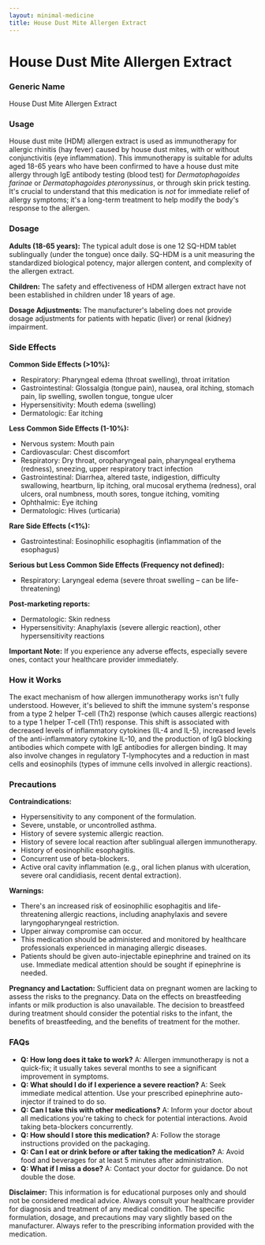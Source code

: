 ```yaml
---
layout: minimal-medicine
title: House Dust Mite Allergen Extract
---
```


# House Dust Mite Allergen Extract
### Generic Name
House Dust Mite Allergen Extract

### Usage
House dust mite (HDM) allergen extract is used as immunotherapy for allergic rhinitis (hay fever) caused by house dust mites, with or without conjunctivitis (eye inflammation).  This immunotherapy is suitable for adults aged 18-65 years who have been confirmed to have a house dust mite allergy through IgE antibody testing (blood test) for *Dermatophagoides farinae* or *Dermatophagoides pteronyssinus*, or through skin prick testing.  It's crucial to understand that this medication is *not* for immediate relief of allergy symptoms; it's a long-term treatment to help modify the body's response to the allergen.


### Dosage
**Adults (18-65 years):** The typical adult dose is one 12 SQ-HDM tablet sublingually (under the tongue) once daily.  SQ-HDM is a unit measuring the standardized biological potency, major allergen content, and complexity of the allergen extract.

**Children:** The safety and effectiveness of HDM allergen extract have not been established in children under 18 years of age.

**Dosage Adjustments:**  The manufacturer's labeling does not provide dosage adjustments for patients with hepatic (liver) or renal (kidney) impairment.


### Side Effects

**Common Side Effects (>10%):**

*   Respiratory: Pharyngeal edema (throat swelling), throat irritation
*   Gastrointestinal: Glossalgia (tongue pain), nausea, oral itching, stomach pain, lip swelling, swollen tongue, tongue ulcer
*   Hypersensitivity: Mouth edema (swelling)
*   Dermatologic: Ear itching


**Less Common Side Effects (1-10%):**

*   Nervous system: Mouth pain
*   Cardiovascular: Chest discomfort
*   Respiratory: Dry throat, oropharyngeal pain, pharyngeal erythema (redness), sneezing, upper respiratory tract infection
*   Gastrointestinal: Diarrhea, altered taste, indigestion, difficulty swallowing, heartburn, lip itching, oral mucosal erythema (redness), oral ulcers, oral numbness, mouth sores, tongue itching, vomiting
*   Ophthalmic: Eye itching
*   Dermatologic: Hives (urticaria)

**Rare Side Effects (<1%):**

*   Gastrointestinal: Eosinophilic esophagitis (inflammation of the esophagus)


**Serious but Less Common Side Effects (Frequency not defined):**

*   Respiratory: Laryngeal edema (severe throat swelling – can be life-threatening)


**Post-marketing reports:**

*   Dermatologic: Skin redness
*   Hypersensitivity: Anaphylaxis (severe allergic reaction), other hypersensitivity reactions


**Important Note:**  If you experience any adverse effects, especially severe ones, contact your healthcare provider immediately.


### How it Works
The exact mechanism of how allergen immunotherapy works isn't fully understood. However, it's believed to shift the immune system's response from a type 2 helper T-cell (Th2) response (which causes allergic reactions) to a type 1 helper T-cell (Th1) response. This shift is associated with decreased levels of inflammatory cytokines (IL-4 and IL-5), increased levels of the anti-inflammatory cytokine IL-10, and the production of IgG blocking antibodies which compete with IgE antibodies for allergen binding.  It may also involve changes in regulatory T-lymphocytes and a reduction in mast cells and eosinophils (types of immune cells involved in allergic reactions).


### Precautions

**Contraindications:**

*   Hypersensitivity to any component of the formulation.
*   Severe, unstable, or uncontrolled asthma.
*   History of severe systemic allergic reaction.
*   History of severe local reaction after sublingual allergen immunotherapy.
*   History of eosinophilic esophagitis.
*   Concurrent use of beta-blockers.
*   Active oral cavity inflammation (e.g., oral lichen planus with ulceration, severe oral candidiasis, recent dental extraction).


**Warnings:**

*   There's an increased risk of eosinophilic esophagitis and life-threatening allergic reactions, including anaphylaxis and severe laryngopharyngeal restriction.  
*   Upper airway compromise can occur.
*   This medication should be administered and monitored by healthcare professionals experienced in managing allergic diseases.
*   Patients should be given auto-injectable epinephrine and trained on its use.  Immediate medical attention should be sought if epinephrine is needed.


**Pregnancy and Lactation:**  Sufficient data on pregnant women are lacking to assess the risks to the pregnancy. Data on the effects on breastfeeding infants or milk production is also unavailable.  The decision to breastfeed during treatment should consider the potential risks to the infant, the benefits of breastfeeding, and the benefits of treatment for the mother.


### FAQs

*   **Q: How long does it take to work?** A: Allergen immunotherapy is not a quick-fix; it usually takes several months to see a significant improvement in symptoms.
*   **Q: What should I do if I experience a severe reaction?** A: Seek immediate medical attention.  Use your prescribed epinephrine auto-injector if trained to do so.
*   **Q: Can I take this with other medications?** A: Inform your doctor about all medications you're taking to check for potential interactions.  Avoid taking beta-blockers concurrently.
*   **Q: How should I store this medication?** A: Follow the storage instructions provided on the packaging.
*   **Q: Can I eat or drink before or after taking the medication?** A: Avoid food and beverages for at least 5 minutes after administration.
*   **Q: What if I miss a dose?** A: Contact your doctor for guidance. Do not double the dose.

**Disclaimer:** This information is for educational purposes only and should not be considered medical advice. Always consult your healthcare provider for diagnosis and treatment of any medical condition.  The specific formulation, dosage, and precautions may vary slightly based on the manufacturer.  Always refer to the prescribing information provided with the medication.

